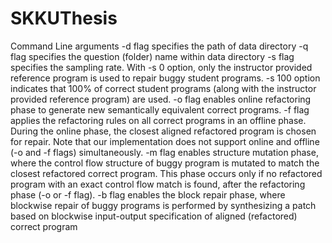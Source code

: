 # SKKUThesis
Command Line arguments
-d flag specifies the path of data directory
-q flag specifies the question (folder) name within data directory
-s flag specifies the sampling rate. With -s 0 option, only the instructor provided reference program is used to repair buggy student programs. -s 100 option indicates that 100% of correct student programs (along with the instructor provided reference program) are used.
-o flag enables online refactoring phase to generate new semantically equivalent correct programs.
-f flag applies the refactoring rules on all correct programs in an offline phase. During the online phase, the closest aligned refactored program is chosen for repair. Note that our implementation does not support online and offline (-o and -f flags) simultaneously.
-m flag enables structure mutation phase, where the control flow structure of buggy program is mutated to match the closest refactored correct program. This phase occurs only if no refactored program with an exact control flow match is found, after the refactoring phase (-o or -f flag).
-b flag enables the block repair phase, where blockwise repair of buggy programs is performed by synthesizing a patch based on blockwise input-output specification of aligned (refactored) correct program

